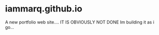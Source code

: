 # iammarq.github.io
A new portfolio web site....
IT IS OBVIOUSLY NOT DONE
Im building it as i go...
